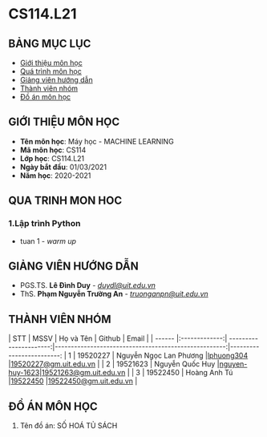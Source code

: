 # CS114.L21
## BẢNG MỤC LỤC
* [ Giới thiệu môn học](#gioithieumonhoc)
* [Quá trình môn học](#quatrinh)
* [ Giảng viên hướng dẫn](#giangvien)
* [ Thành viên nhóm](#thanhvien)
* [ Đồ án môn học](#doan)
## GIỚI THIỆU MÔN HỌC
<a name="gioithieumonhoc"></a>
* **Tên môn học**: Máy học - MACHINE LEARNING
* **Mã môn học**: CS114
* **Lớp học**: CS114.L21
* **Ngày bắt đầu**: 01/03/2021
* **Năm học**: 2020-2021
## QUA TRINH MON HOC
<a name ="quatrinh"></a>
### 1.Lập trình Python
* tuan 1 - *warm up*


## GIẢNG VIÊN HƯỚNG DẪN
<a name="giangvien"></a>
* PGS.TS. **Lê Đình Duy** - *duydl@uit.edu.vn*
* ThS. **Phạm Nguyễn Trường An** - *truonganpn@uit.edu.vn*

## THÀNH VIÊN NHÓM
<a name="thanhvien"></a>
| STT    | MSSV          | Họ và Tên              | Github                                               | Email                   |
| ------ |:-------------:| ----------------------:|-----------------------------------------------------:|-------------------------:
| 1      | 19520227      | Nguyễn Ngọc Lan Phương |[lphuong304](https://github.com/lphuong304)          |19520227@gm.uit.edu.vn   |
| 2      | 19521623      | Nguyễn Quốc Huy        |[nguyen-huy-1623](https://github.com/nguyen-huy-1623)|19521263@gm.uit.edu.vn   |
| 3      | 19522450      | Hoàng Anh Tú           |[19522450](https://github.com/19522450)              |19522450@gm.uit.edu.vn   |

## ĐỒ ÁN MÔN HỌC
<a name="doan"></a>
1. Tên đồ án: SỐ HOÁ TỦ SÁCH
